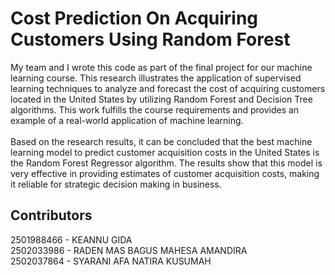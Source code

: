 # Cost Prediction On Acquiring Customers Using Random Forest

My team and I wrote this code as part of the final project for our machine learning course. This research illustrates the application of supervised learning techniques to analyze and forecast the cost of acquiring customers located in the United States by utilizing Random Forest and Decision Tree algorithms. This work fulfills the course requirements and provides an example of a real-world application of machine learning. <br><br>
Based on the research results, it can be concluded that the best machine learning model to predict customer acquisition costs in the United States is the Random Forest Regressor algorithm. The results show that this model is very effective in providing estimates of customer acquisition costs, making it reliable for strategic decision making in business.

## Contributors
2501988466 - KEANNU GIDA <br>
2502033986 - RADEN MAS BAGUS MAHESA AMANDIRA <br>
2502037864 - SYARANI AFA NATIRA KUSUMAH <br>
